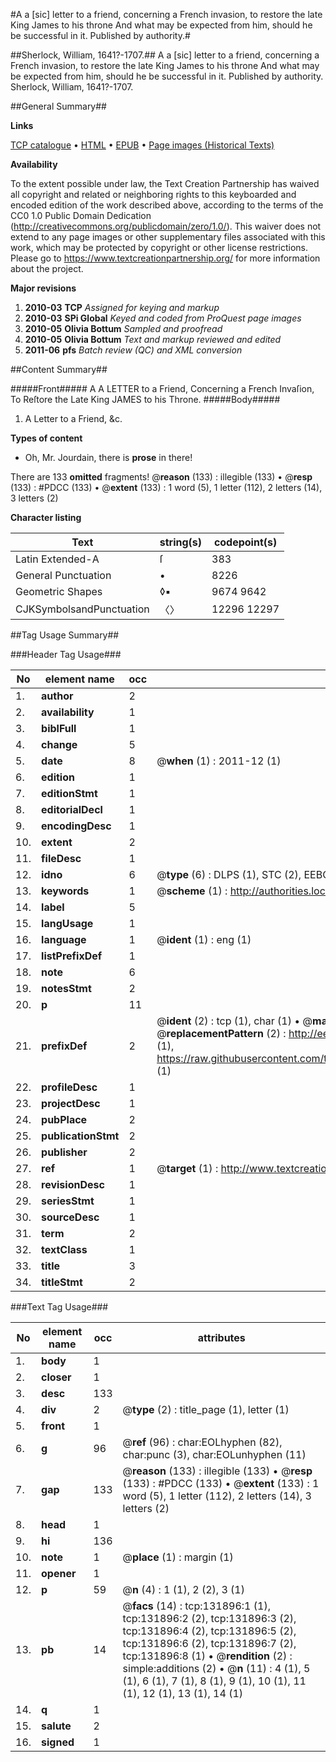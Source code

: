 #A a [sic] letter to a friend, concerning a French invasion, to restore the late King James to his throne And what may be expected from him, should he be successful in it. Published by authority.#

##Sherlock, William, 1641?-1707.##
A a [sic] letter to a friend, concerning a French invasion, to restore the late King James to his throne And what may be expected from him, should he be successful in it. Published by authority.
Sherlock, William, 1641?-1707.

##General Summary##

**Links**

[TCP catalogue](http://www.ota.ox.ac.uk/tcp/)  • 
[HTML](http://tei.it.ox.ac.uk/tcp/Texts-HTML/free/A93/A93137.html)  • 
[EPUB](http://tei.it.ox.ac.uk/tcp/Texts-EPUB/free/A93/A93137.epub) • 
[Page images (Historical Texts)](https://historicaltexts.jisc.ac.uk/eebo-99897685e)

**Availability**

To the extent possible under law, the Text Creation Partnership has waived all copyright and related or neighboring rights to this keyboarded and encoded edition of the work described above, according to the terms of the CC0 1.0 Public Domain Dedication (http://creativecommons.org/publicdomain/zero/1.0/). This waiver does not extend to any page images or other supplementary files associated with this work, which may be protected by copyright or other license restrictions. Please go to https://www.textcreationpartnership.org/ for more information about the project.

**Major revisions**

1. __2010-03__ __TCP__ *Assigned for keying and markup*
1. __2010-03__ __SPi Global__ *Keyed and coded from ProQuest page images*
1. __2010-05__ __Olivia Bottum__ *Sampled and proofread*
1. __2010-05__ __Olivia Bottum__ *Text and markup reviewed and edited*
1. __2011-06__ __pfs__ *Batch review (QC) and XML conversion*

##Content Summary##

#####Front#####
A A LETTER to a Friend, Concerning a French Invaſion, To Reſtore the Late King JAMES to his Throne. 
#####Body#####

1. A Letter to a Friend, &c.

**Types of content**

  * Oh, Mr. Jourdain, there is **prose** in there!

There are 133 **omitted** fragments! 
 @__reason__ (133) : illegible (133)  •  @__resp__ (133) : #PDCC (133)  •  @__extent__ (133) : 1 word (5), 1 letter (112), 2 letters (14), 3 letters (2)

**Character listing**


|Text|string(s)|codepoint(s)|
|---|---|---|
|Latin Extended-A|ſ|383|
|General Punctuation|•|8226|
|Geometric Shapes|◊▪|9674 9642|
|CJKSymbolsandPunctuation|〈〉|12296 12297|

##Tag Usage Summary##

###Header Tag Usage###

|No|element name|occ|attributes|
|---|---|---|---|
|1.|__author__|2||
|2.|__availability__|1||
|3.|__biblFull__|1||
|4.|__change__|5||
|5.|__date__|8| @__when__ (1) : 2011-12 (1)|
|6.|__edition__|1||
|7.|__editionStmt__|1||
|8.|__editorialDecl__|1||
|9.|__encodingDesc__|1||
|10.|__extent__|2||
|11.|__fileDesc__|1||
|12.|__idno__|6| @__type__ (6) : DLPS (1), STC (2), EEBO-CITATION (1), PROQUEST (1), VID (1)|
|13.|__keywords__|1| @__scheme__ (1) : http://authorities.loc.gov/ (1)|
|14.|__label__|5||
|15.|__langUsage__|1||
|16.|__language__|1| @__ident__ (1) : eng (1)|
|17.|__listPrefixDef__|1||
|18.|__note__|6||
|19.|__notesStmt__|2||
|20.|__p__|11||
|21.|__prefixDef__|2| @__ident__ (2) : tcp (1), char (1)  •  @__matchPattern__ (2) : ([0-9\-]+):([0-9IVX]+) (1), (.+) (1)  •  @__replacementPattern__ (2) : http://eebo.chadwyck.com/downloadtiff?vid=$1&page=$2 (1), https://raw.githubusercontent.com/textcreationpartnership/Texts/master/tcpchars.xml#$1 (1)|
|22.|__profileDesc__|1||
|23.|__projectDesc__|1||
|24.|__pubPlace__|2||
|25.|__publicationStmt__|2||
|26.|__publisher__|2||
|27.|__ref__|1| @__target__ (1) : http://www.textcreationpartnership.org/docs/. (1)|
|28.|__revisionDesc__|1||
|29.|__seriesStmt__|1||
|30.|__sourceDesc__|1||
|31.|__term__|2||
|32.|__textClass__|1||
|33.|__title__|3||
|34.|__titleStmt__|2||


###Text Tag Usage###

|No|element name|occ|attributes|
|---|---|---|---|
|1.|__body__|1||
|2.|__closer__|1||
|3.|__desc__|133||
|4.|__div__|2| @__type__ (2) : title_page (1), letter (1)|
|5.|__front__|1||
|6.|__g__|96| @__ref__ (96) : char:EOLhyphen (82), char:punc (3), char:EOLunhyphen (11)|
|7.|__gap__|133| @__reason__ (133) : illegible (133)  •  @__resp__ (133) : #PDCC (133)  •  @__extent__ (133) : 1 word (5), 1 letter (112), 2 letters (14), 3 letters (2)|
|8.|__head__|1||
|9.|__hi__|136||
|10.|__note__|1| @__place__ (1) : margin (1)|
|11.|__opener__|1||
|12.|__p__|59| @__n__ (4) : 1 (1), 2 (2), 3 (1)|
|13.|__pb__|14| @__facs__ (14) : tcp:131896:1 (1), tcp:131896:2 (2), tcp:131896:3 (2), tcp:131896:4 (2), tcp:131896:5 (2), tcp:131896:6 (2), tcp:131896:7 (2), tcp:131896:8 (1)  •  @__rendition__ (2) : simple:additions (2)  •  @__n__ (11) : 4 (1), 5 (1), 6 (1), 7 (1), 8 (1), 9 (1), 10 (1), 11 (1), 12 (1), 13 (1), 14 (1)|
|14.|__q__|1||
|15.|__salute__|2||
|16.|__signed__|1||

